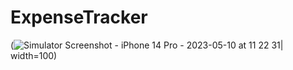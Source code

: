 # ExpenseTracker
(![Simulator Screenshot - iPhone 14 Pro - 2023-05-10 at 11 22 31](https://github.com/GunchaSwift/ExpenseTracker/assets/97989957/7b3eeb2e-d929-417d-8426-d608a68e985a)| width=100)
